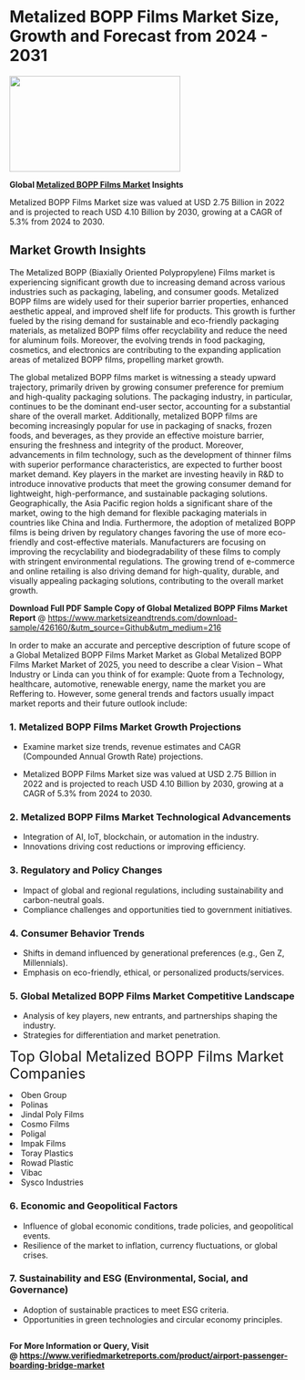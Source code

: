 <H1>Metalized BOPP Films Market Size, Growth and Forecast from 2024 - 2031</H1><img class="aligncenter size-medium wp-image-584254" src="https://thirdeyenews.in/wp-content/uploads/2024/09/Global-Market-Research-300x168.jpeg" alt="" width="300" height="168" /><p><strong>Global&nbsp;<a href="https://www.marketsizeandtrends.com/download-sample/426160/&amp;utm_source=Github&utm_medium=216">Metalized BOPP Films Market</a> Insights</strong></p><p>Metalized BOPP Films Market size was valued at USD 2.75 Billion in 2022 and is projected to reach USD 4.10 Billion by 2030, growing at a CAGR of 5.3% from 2024 to 2030.</p><p><h2>Market Growth Insights</h2> <p>The Metalized BOPP (Biaxially Oriented Polypropylene) Films market is experiencing significant growth due to increasing demand across various industries such as packaging, labeling, and consumer goods. Metalized BOPP films are widely used for their superior barrier properties, enhanced aesthetic appeal, and improved shelf life for products. This growth is further fueled by the rising demand for sustainable and eco-friendly packaging materials, as metalized BOPP films offer recyclability and reduce the need for aluminum foils. Moreover, the evolving trends in food packaging, cosmetics, and electronics are contributing to the expanding application areas of metalized BOPP films, propelling market growth. </p> <p>The global metalized BOPP films market is witnessing a steady upward trajectory, primarily driven by growing consumer preference for premium and high-quality packaging solutions. The packaging industry, in particular, continues to be the dominant end-user sector, accounting for a substantial share of the overall market. Additionally, metalized BOPP films are becoming increasingly popular for use in packaging of snacks, frozen foods, and beverages, as they provide an effective moisture barrier, ensuring the freshness and integrity of the product. Moreover, advancements in film technology, such as the development of thinner films with superior performance characteristics, are expected to further boost market demand. Key players in the market are investing heavily in R&D to introduce innovative products that meet the growing consumer demand for lightweight, high-performance, and sustainable packaging solutions. Geographically, the Asia Pacific region holds a significant share of the market, owing to the high demand for flexible packaging materials in countries like China and India. Furthermore, the adoption of metalized BOPP films is being driven by regulatory changes favoring the use of more eco-friendly and cost-effective materials. Manufacturers are focusing on improving the recyclability and biodegradability of these films to comply with stringent environmental regulations. The growing trend of e-commerce and online retailing is also driving demand for high-quality, durable, and visually appealing packaging solutions, contributing to the overall market growth. </p><p><span class=""><strong>Download Full PDF Sample Copy of Global Metalized BOPP Films Market Report</strong> @ <a href="https://www.marketsizeandtrends.com/download-sample/426160/&amp;utm_source=Github&utm_medium=216" target="_blank">https://www.marketsizeandtrends.com/download-sample/426160/&amp;utm_source=Github&utm_medium=216</a></span></p><p>In order to make an accurate and perceptive description of future scope of a Global&nbsp;Metalized BOPP Films Market Market as Global&nbsp;Metalized BOPP Films Market Market of 2025, you need to describe a clear Vision &ndash; What Industry or Linda can you think of for example: Quote from a Technology, healthcare, automotive, renewable energy, name the market you are Reffering to. However, some general trends and factors usually impact market reports and their future outlook include:</p><h3>1.&nbsp;<strong>Metalized BOPP Films Market Growth Projections</strong></h3><ul><li>Examine market size trends, revenue estimates and CAGR (Compounded Annual Growth Rate) projections.</li><li><p>Metalized BOPP Films Market size was valued at USD 2.75 Billion in 2022 and is projected to reach USD 4.10 Billion by 2030, growing at a CAGR of 5.3% from 2024 to 2030.</p></li></ul><h3>2.&nbsp;<strong>Metalized BOPP Films Market Technological Advancements</strong></h3><ul><li>Integration of AI, IoT, blockchain, or automation in the industry.</li><li>Innovations driving cost reductions or improving efficiency.</li></ul><h3>3.&nbsp;<strong>Regulatory and Policy Changes</strong></h3><ul><li>Impact of global and regional regulations, including sustainability and carbon-neutral goals.</li><li>Compliance challenges and opportunities tied to government initiatives.</li></ul><h3>4.&nbsp;<strong>Consumer Behavior Trends</strong></h3><ul><li>Shifts in demand influenced by generational preferences (e.g., Gen Z, Millennials).</li><li>Emphasis on eco-friendly, ethical, or personalized products/services.</li></ul><h3>5.&nbsp;<strong>Global Metalized BOPP Films Market Competitive Landscape</strong></h3><ul><li>Analysis of key players, new entrants, and partnerships shaping the industry.</li><li>Strategies for differentiation and market penetration.</li></ul><p data-pm-slice="1 1 []"><span style="color: inherit; font-family: inherit; font-size: 25px;">Top Global Metalized BOPP Films Market Companies</span></p><div class="" data-test-id=""><p><li>Oben Group</li><li> Polinas</li><li> Jindal Poly Films</li><li> Cosmo Films</li><li> Poligal</li><li> Impak Films</li><li> Toray Plastics</li><li> Rowad Plastic</li><li> Vibac</li><li> Sysco Industries</li></p></div><h3>6.&nbsp;<strong>Economic and Geopolitical Factors</strong></h3><ul><li>Influence of global economic conditions, trade policies, and geopolitical events.</li><li>Resilience of the market to inflation, currency fluctuations, or global crises.</li></ul><h3>7.&nbsp;<strong>Sustainability and ESG (Environmental, Social, and Governance)</strong></h3><ul><li>Adoption of sustainable practices to meet ESG criteria.</li><li>Opportunities in green technologies and circular economy principles.</li></ul><h2><strong style="font-size: 14px;">For More Information or Query, Visit @&nbsp;</strong><a style="background-color: #ffffff; font-size: 14px;" href="https://www.marketsizeandtrends.com/report/metalized-bopp-films-market/" target="_blank">https://www.verifiedmarketreports.com/product/airport-passenger-boarding-bridge-market</a></h2>
